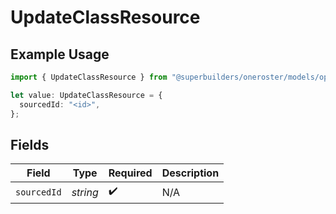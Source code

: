 # UpdateClassResource

## Example Usage

```typescript
import { UpdateClassResource } from "@superbuilders/oneroster/models/operations";

let value: UpdateClassResource = {
  sourcedId: "<id>",
};
```

## Fields

| Field              | Type               | Required           | Description        |
| ------------------ | ------------------ | ------------------ | ------------------ |
| `sourcedId`        | *string*           | :heavy_check_mark: | N/A                |